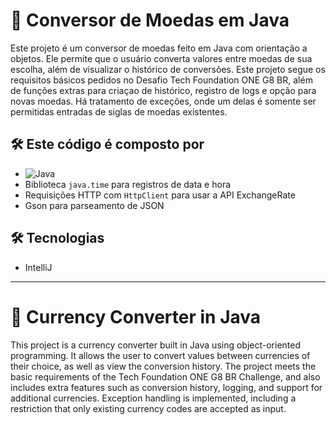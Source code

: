 # 💱 Conversor de Moedas em Java

Este projeto é um conversor de moedas feito em Java com orientação a objetos. Ele permite que o usuário converta valores entre moedas de sua escolha, além de visualizar o histórico de conversões. Este projeto segue os requisitos básicos pedidos no Desafio Tech Foundation ONE G8 BR, além de funções extras para criaçao de histórico, registro de logs e opção para novas moedas. Há tratamento de exceções, onde um delas é somente ser permitidas entradas de siglas de moedas existentes.  


## 🛠️ Este código é composto por

- ![Java](https://img.shields.io/badge/java-%23ED8B00.svg?style=for-the-badge&logo=openjdk&logoColor=white)
- Biblioteca `java.time` para registros de data e hora
- Requisições HTTP com `HttpClient` para usar a API ExchangeRate
- Gson para parseamento de JSON

## 🛠️ Tecnologias

- IntelliJ

*************** 

# 💱 Currency Converter in Java

This project is a currency converter built in Java using object-oriented programming. It allows the user to convert values between currencies of their choice, as well as view the conversion history. The project meets the basic requirements of the Tech Foundation ONE G8 BR Challenge, and also includes extra features such as conversion history, logging, and support for additional currencies. Exception handling is implemented, including a restriction that only existing currency codes are accepted as input.



  



